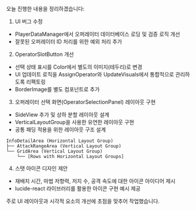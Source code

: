 오늘 진행한 내용을 정리하겠습니다:

1. UI 버그 수정
- PlayerDataManager에서 오퍼레이터 데이터베이스 로딩 및 검증 로직 개선
- 잘못된 오퍼레이터 ID 처리를 위한 예외 처리 추가

2. OperatorSlotButton 개선
- 선택 상태 표시를 Color에서 별도의 이미지(테두리)로 변경
- UI 업데이트 로직을 AssignOperator와 UpdateVisuals에서 통합적으로 관리하도록 리팩토링
- BorderImage를 별도 컴포넌트로 추가

3. 오퍼레이터 선택 화면(OperatorSelectionPanel) 레이아웃 구현
- SideView 추가 및 상하 분할 레이아웃 설계
- VerticalLayoutGroup을 사용한 유연한 레이아웃 구현
- 공통 패딩 적용을 위한 레이아웃 구조 설계
```
InfoDetailArea (Horizontal Layout Group)
├── AttackRangeArea (Vertical Layout Group)
└── GridArea (Vertical Layout Group)
    └── [Rows with Horizontal Layout Groups]
```

4. 스탯 아이콘 디자인 제안
- 재배치 시간, 마법 저항력, 저지 수, 공격 속도에 대한 아이콘 아이디어 제시
- lucide-react 라이브러리를 활용한 아이콘 구현 예시 제공

주로 UI 레이아웃과 시각적 요소의 개선에 초점을 맞추어 작업했습니다.